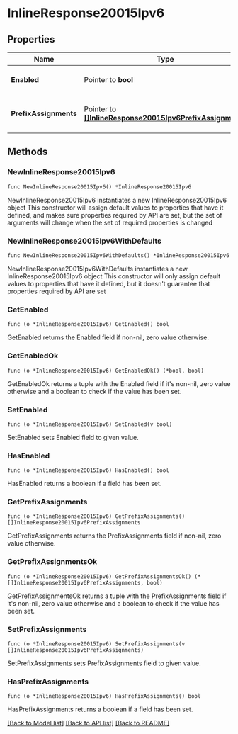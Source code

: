 # InlineResponse20015Ipv6

## Properties

Name | Type | Description | Notes
------------ | ------------- | ------------- | -------------
**Enabled** | Pointer to **bool** | Enable IPv6 on single LAN | [optional] 
**PrefixAssignments** | Pointer to [**[]InlineResponse20015Ipv6PrefixAssignments**](InlineResponse20015Ipv6PrefixAssignments.md) | Prefix assignments on the single LAN | [optional] 

## Methods

### NewInlineResponse20015Ipv6

`func NewInlineResponse20015Ipv6() *InlineResponse20015Ipv6`

NewInlineResponse20015Ipv6 instantiates a new InlineResponse20015Ipv6 object
This constructor will assign default values to properties that have it defined,
and makes sure properties required by API are set, but the set of arguments
will change when the set of required properties is changed

### NewInlineResponse20015Ipv6WithDefaults

`func NewInlineResponse20015Ipv6WithDefaults() *InlineResponse20015Ipv6`

NewInlineResponse20015Ipv6WithDefaults instantiates a new InlineResponse20015Ipv6 object
This constructor will only assign default values to properties that have it defined,
but it doesn't guarantee that properties required by API are set

### GetEnabled

`func (o *InlineResponse20015Ipv6) GetEnabled() bool`

GetEnabled returns the Enabled field if non-nil, zero value otherwise.

### GetEnabledOk

`func (o *InlineResponse20015Ipv6) GetEnabledOk() (*bool, bool)`

GetEnabledOk returns a tuple with the Enabled field if it's non-nil, zero value otherwise
and a boolean to check if the value has been set.

### SetEnabled

`func (o *InlineResponse20015Ipv6) SetEnabled(v bool)`

SetEnabled sets Enabled field to given value.

### HasEnabled

`func (o *InlineResponse20015Ipv6) HasEnabled() bool`

HasEnabled returns a boolean if a field has been set.

### GetPrefixAssignments

`func (o *InlineResponse20015Ipv6) GetPrefixAssignments() []InlineResponse20015Ipv6PrefixAssignments`

GetPrefixAssignments returns the PrefixAssignments field if non-nil, zero value otherwise.

### GetPrefixAssignmentsOk

`func (o *InlineResponse20015Ipv6) GetPrefixAssignmentsOk() (*[]InlineResponse20015Ipv6PrefixAssignments, bool)`

GetPrefixAssignmentsOk returns a tuple with the PrefixAssignments field if it's non-nil, zero value otherwise
and a boolean to check if the value has been set.

### SetPrefixAssignments

`func (o *InlineResponse20015Ipv6) SetPrefixAssignments(v []InlineResponse20015Ipv6PrefixAssignments)`

SetPrefixAssignments sets PrefixAssignments field to given value.

### HasPrefixAssignments

`func (o *InlineResponse20015Ipv6) HasPrefixAssignments() bool`

HasPrefixAssignments returns a boolean if a field has been set.


[[Back to Model list]](../README.md#documentation-for-models) [[Back to API list]](../README.md#documentation-for-api-endpoints) [[Back to README]](../README.md)


